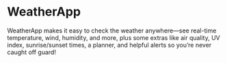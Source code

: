 # WeatherApp
WeatherApp makes it easy to check the weather anywhere—see real-time temperature, wind, humidity, and more, plus some extras like air quality, UV index, sunrise/sunset times, a planner, and helpful alerts so you’re never caught off guard!
